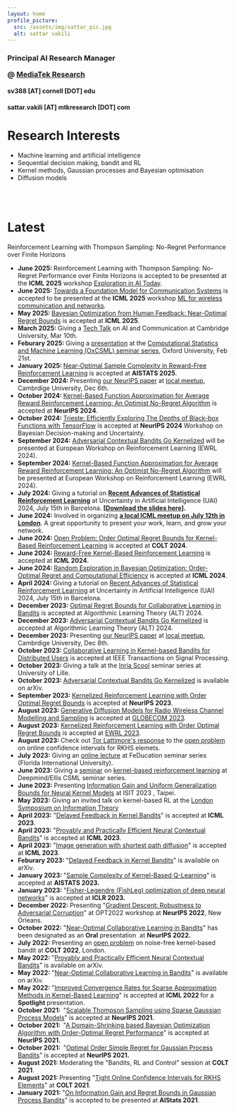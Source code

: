 ```yaml
---
layout: home
profile_picture:
  src: /assets/img/sattar_pic.jpg
  alt: sattar vakili
---
```

<h3><strong>Principal AI Research Manager
  
@ <a href="https://i.mediatek.com/mediatekresearch" target="_blank" rel="noopener">MediaTek Research</a></strong></h3>



<h4>sv388 [AT] cornell [DOT] edu</h4>

<h4>sattar.vakili [AT] mtkresearch [DOT] com</h4>









# Research Interests

<ul>
  <li> Machine learning and artificial intelligence</li>
  <li> Sequential decision making, bandit and RL</li>
  <li> Kernel methods, Gaussian processes and Bayesian optimisation</li>
  <li> Diffusion models</li>
</ul>

<span style="color:white">Machine Learning, Bandit, Reinforcement learning, kernel methods, Google Scholar, LinkedIn, Cornell, MediaTek,  </span>

# Latest
Reinforcement Learning with Thompson Sampling: No-Regret Performance over Finite Horizons
<ul>
  <li><strong>June 2025: </strong> Reinforcement Learning with Thompson Sampling: No-Regret Performance over Finite Horizons is accepted to be presented at the <strong>ICML 2025</strong> workshop <a href="https://exait-workshop.github.io/" target="_blank" rel="noopener">Exploration in AI Today</a>.</li>
  <li><strong>June 2025: </strong><a href="https://arxiv.org/abs/2505.14603" target="_blank" rel="noopener">Towards a Foundation Model for Communication Systems</a> is accepted to be presented at the <strong>ICML 2025</strong> workshop <a href="https://sites.google.com/uniroma1.it/ml4wireless/" target="_blank" rel="noopener">ML for wireless communication and networks</a>.</li>
  <li><strong>May 2025: </strong><a href="https://arxiv.org/abs/2505.23673" target="_blank" rel="noopener">Bayesian Optimization from Human Feedback: Near-Optimal Regret Bounds</a> is accepted at <strong>ICML 2025</strong>.</li>
  <li><strong>March 2025: </strong> Giving a <a href="https://talks.cam.ac.uk/talk/index/221086" target="_blank" rel="noopener">Tech Talk</a> on AI and Communication at Cambridge University, Mar 10th. </li>
  <li><strong>Feburary 2025: </strong> Giving a <a href="assets/OxCSML_presentation_web.pdf" target="_blank" rel="noopener">presentation</a> at the <a href="https://csml.stats.ox.ac.uk/" target="_blank" rel="noopener">Computational Statistics and Machine Learning (OxCSML) seminar series</a>, Oxford University, Feb 21st. </li>
  <li><strong>January 2025: </strong><a href="https://openreview.net/forum?id=DgbY2CuyhW" target="_blank" rel="noopener">Near-Optimal Sample Complexity in Reward-Free Reinforcement Learning</a> is accepted at <strong>AISTATS 2025</strong>.</li>
  <li><strong>December 2024: </strong> Presenting <a href="https://proceedings.neurips.cc/paper_files/paper/2024/hash/2d0842550e6d92b0e27e7e810b1a4792-Abstract-Conference.html" target="_blank" rel="noopener">our NeurIPS paper</a> at <a href="https://www.neuripsmeetupatcambridge.info/home" target="_blank" rel="noopener">local meetup</a>, Cambrdige University, Dec 6th. </li>
  <li><strong>October 2024: </strong><a href="https://arxiv.org/abs/2410.23498" target="_blank" rel="noopener">Kernel-Based Function Approximation for Average Reward Reinforcement Learning: An Optimist No-Regret Algorithm</a> is accepted at <strong>NeurIPS 2024</strong>.</li>
  <li><strong>October 2024: </strong><a href="https://arxiv.org/abs/2302.08436" target="_blank" rel="noopener">Trieste: Efficiently Exploring The Depths of Black-box Functions with TensorFlow</a> is accepted at <strong>NeurIPS 2024</strong> Workshop on Bayesian Decision-making and Uncertainty.</li>
  <li><strong>September 2024:</strong> <a href="https://arxiv.org/abs/2310.01609" target="_blank" rel="noopener">Adversarial Contextual Bandits Go Kernelized</a> will be presented at European Workshop on Reinforcement Learning (EWRL 2024).</li>
  <li><strong>September 2024:</strong> <a href="https://arxiv.org/abs/2410.23498" target="_blank" rel="noopener">Kernel-Based Function Approximation for Average Reward Reinforcement Learning: An Optimist No-Regret Algorithm</a> will be presented at European Workshop on Reinforcement Learning (EWRL 2024).</li>
  <li><strong>July 2024: </strong> Giving a tutorial on <strong><a href="https://www.auai.org/uai2024/tutorials" target="_blank" rel="noopener">Recent Advances of Statistical Reinforcement Learning</a></strong> at Uncertainty in Artificial Intelligence (UAI) 2024, July 15th in Barcelona. <strong>[<a href="assets
/UAI2024_RL_tutorial.pdf" target="_blank" rel="noopener">Download the slides here</a>].</strong> </li>
  <li> <strong>June 2024:</strong> Involved in organizing <strong><a href="https://www.icml-meetup-london.info" target="_blank" rel="noopener">a local ICML meetup on July 12th in London</a></strong>. A great opportunity to present your work, learn, and grow your network.</li>
  <li><strong>June 2024: </strong><a href="https://arxiv.org/abs/2406.15250" target="_blank" rel="noopener">Open Problem: Order Optimal Regret Bounds for Kernel-Based Reinforcement Learning</a> is accepted at <strong>COLT 2024</strong>.</li>
  <li><strong>June 2024: </strong><a href="https://openreview.net/pdf?id=QTt2xJI8vk" target="_blank" rel="noopener">Reward-Free Kernel-Based Reinforcement Learning</a> is accepted at <strong>ICML 2024</strong>.</li>
  <li><strong>June 2024: </strong><a class="gsc_oci_title_link" href="https://arxiv.org/abs/2310.15351" target="_blank" rel="noopener" data-clk="hl=en&amp;sa=T&amp;ei=hBd2ZMqBNJaay9YP8PScyAs">Random Exploration in Bayesian Optimization: Order-Optimal Regret and Computational Efficiency</a> is accepted at <strong>ICML 2024</strong>.</li>
  <li><strong>April 2024: </strong> Giving a tutorial on <a href="https://www.auai.org/uai2024/tutorials" target="_blank" rel="noopener">Recent Advances of Statistical Reinforcement Learning</a> at Uncertainty in Artificial Intelligence (UAI) 2024, July 15th in Barcelona.</li>
  <li><strong>December 2023: </strong><a href="https://arxiv.org/abs/2312.09674" target="_blank" rel="noopener">Optimal Regret Bounds for Collaborative Learning in Bandits</a> is accepted at Algorithmic Learning Theory (ALT) 2024.</li>
  <li><strong>December 2023: </strong><a href="https://arxiv.org/abs/2310.01609" target="_blank" rel="noopener">Adversarial Contextual Bandits Go Kernelized</a> is accepted at Algorithmic Learning Theory (ALT) 2024.</li>
  <li><strong>December 2023: </strong> Presenting <a href="https://arxiv.org/abs/2306.07745" target="_blank" rel="noopener">our NeurIPS paper</a> at <a href="https://www.neuripsmeetupcambridge.info/home" target="_blank" rel="noopener">local meetup</a>, Cambrdige University, Dec 8th. </li>
  <li><strong>October 2023: </strong><a href="https://arxiv.org/abs/2207.07948" target="_blank" rel="noopener">Collaborative Learning in Kernel-based Bandits for Distributed Users</a> is accepted at IEEE Transactions on Signal Processing.</li>
  <li><strong>October 2023: </strong> Giving a talk at the <a href="https://team.inria.fr/scool/" target="_blank" rel="noopener">Inria Scool</a> seminar series at University of Lille.</li>
  <li><strong>October 2023: </strong><a href="https://arxiv.org/abs/2310.01609" target="_blank" rel="noopener">Adversarial Contextual Bandits Go Kernelized</a> is available on arXiv.</li>
  <li><strong>September 2023: </strong><a href="https://arxiv.org/abs/2306.07745" target="_blank" rel="noopener">Kernelized Reinforcement Learning with Order Optimal Regret Bounds</a> is accepted at <strong>NeurIPS 2023</strong>.</li>
  <li><strong>August 2023: </strong><a href="https://arxiv.org/abs/2308.05583" target="_blank" rel="noopener">Generative Diffusion Models for Radio Wireless Channel Modelling and Sampling</a> is accepted at <a href="https://globecom2023.ieee-globecom.org/" target="_blank" rel="noopener">GLOBECOM 2023</a>.</li>
 	<li><strong>August 2023: </strong><a href="https://arxiv.org/abs/2306.07745" target="_blank" rel="noopener">Kernelized Reinforcement Learning with Order Optimal Regret Bounds</a> is accepted at <a href="https://ewrl.wordpress.com/ewrl16-2023/" target="_blank" rel="noopener">EWRL 2023</a>.</li>
  <li><strong>August 2023: </strong> Check out <a href="https://proceedings.mlr.press/v195/lattimore23b.html" target="_blank" rel="noopener">Tor Lattimore's response</a> to the <a href="https://proceedings.mlr.press/v134/open-problem-vakili21a.html" target="_blank" rel="noopener">open problem</a> on online confidence intervals for RKHS elemets.</li>
 	<li><strong>July 2023:</strong> Giving an <a href="https://www.youtube.com/watch?v=lHqe8oa2VWU&amp;ab_channel=HadiAmini" target="_blank" rel="noopener">online lecture</a> at FeDucation seminar series (Florida International University).</li>
 	<li><strong>June 2023:</strong> Giving a <a href="https://ucl-ellis.github.io/dm_csml_seminars/2023-06-23-Vakili/" target="_blank" rel="noopener">seminar</a> on <a href="https://arxiv.org/pdf/2306.07745.pdf">kernel-based reinforcement learning</a> at Deepmind/Ellis CSML seminar series.</li>
 	<li><strong>June 2023:</strong> Presenting <a href="https://arxiv.org/abs/2109.06099" target="_blank" rel="noopener">Information Gain and Uniform Generalization Bounds for Neural Kernel Models</a> at ISIT 2023 , Taipei.</li>
 	<li><strong>May 2023:</strong> Giving an invited talk on kernel-based RL at the <a href="https://www.ucl.ac.uk/ai-centre/lsit-2023-seventh-london-symposium-information-theory">London Symposium on Information Theory</a></li>
 	<li><strong>April 2023:</strong> "<a class="gsc_a_at" href="https://scholar.google.com/citations?view_op=view_citation&amp;hl=en&amp;user=N9xs8w0AAAAJ&amp;sortby=pubdate&amp;citation_for_view=N9xs8w0AAAAJ:iH-uZ7U-co4C" target="_blank" rel="noopener">Delayed Feedback in Kernel Bandits</a>" is accepted at <strong>ICML 2023</strong>.</li>
 	<li><strong>April 2023: </strong>"<a class="gsc_oci_title_link" href="https://arxiv.org/abs/2206.00099" target="_blank" rel="noopener" data-clk="hl=en&amp;sa=T&amp;ei=hBd2ZMqBNJaay9YP8PScyAs">Provably and Practically Efficient Neural Contextual Bandits</a>" is accepted at <strong>ICML 2023</strong>.</li>
 	<li><strong>April 2023: </strong>"<a href="https://arxiv.org/abs/2306.00501" target="_blank" rel="noopener">Image generation with shortest path diffusion</a>" is accepted at <strong>ICML 2023</strong>.</li>
 	<li><strong>Feburary 2023: </strong>"<a href="https://arxiv.org/abs/2302.00392" target="_blank" rel="noopener">Delayed Feedback in Kernel Bandits</a>" is available on arXiv.</li>
 	<li><strong>January 2023: </strong>"<a href="https://arxiv.org/abs/2302.00727" target="_blank" rel="noopener">Sample Complexity of Kernel-Based Q-Learning</a>" is accepted at <strong>AISTATS 2023.</strong></li>
 	<li><strong>January 2023: </strong>"<a href="https://openreview.net/forum?id=c9lAOPvQHS" target="_blank" rel="noopener">Fisher-Legendre (FishLeg) optimization of deep neural networks</a>" is accepted at <strong>ICLR 2023.</strong></li>
 	<li><strong>December 2022: </strong>Presenting "<a href="https://opt-ml.org/papers/2022/paper26.pdf" target="_blank" rel="noopener">Gradient Descent: Robustness to Adversarial Corruption</a>" at OPT2022 workshop at <strong>NeurIPS 2022</strong>, New Orleans.</li>
 	<li><strong>October 2022:</strong> "<a href="https://openreview.net/forum?id=2xfJ26BuFP" target="_blank" rel="noopener">Near-Optimal Collaborative Learning in Bandits</a>" has been designated as an <span class="il"><strong>Oral</strong> presentation</span>  at <strong>NeurIPS 2022. </strong></li>
 	<li><strong>July 2022:</strong> Presenting an <a href="https://arxiv.org/abs/2002.05096" target="_blank" rel="noopener">open problem</a> on noise-free kernel-based bandit at <strong>COLT 2022</strong>, London.</li>
 	<li><strong>May 2022: </strong>"<a href="https://arxiv.org/abs/2206.00099" target="_blank" rel="noopener">Provably and Practically Efficient Neural Contextual Bandits</a>" is available on arXiv.</li>
 	<li><strong>May 2022: </strong>"<a href="https://arxiv.org/abs/2206.00121" target="_blank" rel="noopener">Near-Optimal Collaborative Learning in Bandits</a>" is available on arXiv.</li>
 	<li><strong>May 2022: </strong>"<a href="https://proceedings.mlr.press/v162/vakili22a.html" target="_blank" rel="noopener">Improved Convergence Rates for Sparse Approximation Methods in Kernel-Based Learning</a>" is accepted at <strong>ICML 2022 </strong>for a<strong> Spotlight </strong>presentation.</li>
 	<li><strong>October 2021:  </strong>"<a href="https://papers.nips.cc/paper/2021/hash/2c7f9ccb5a39073e24babc3a4cb45e60-Abstract.html" target="_blank" rel="noopener">Scalable Thompson Sampling using Sparse Gaussian Process Models</a>" is accepted at <strong>NeurIPS 2021.</strong></li>
 	<li><strong>October 2021:  </strong>"<a href="https://papers.nips.cc/paper/2021/hash/f19fec2f129fbdba76493451275c883a-Abstract.html" target="_blank" rel="noopener">A Domain-Shrinking based Bayesian Optimization Algorithm with Order-Optimal Regret Performance</a>" is accepted at <strong>NeurIPS 2021.</strong></li>
 	<li><strong>October 2021:  </strong>"<a href="https://papers.nips.cc/paper/2021/hash/b1300291698eadedb559786c809cc592-Abstract.html" target="_blank" rel="noopener">Optimal Order Simple Regret for Gaussian Process Bandits</a>" is accepted at <strong>NeurIPS 2021.</strong></li>
 	<li><strong>August 2021: </strong>Moderating the "Bandits, RL and Control" session at <strong>COLT 2021</strong>.</li>
 	<li><strong>August 2021: </strong>Presenting "<a href="https://proceedings.mlr.press/v134/open-problem-vakili21a.html">Tight Online Confidence Intervals for RKHS Elements</a>" at <strong>COLT 2021</strong>.</li>
 	<li><strong>January 2021: </strong>"<span class=" aw5Odc"><a class="XqQF9c" href="https://proceedings.mlr.press/v130/vakili21a.html" target="_blank" rel="noopener">On Information Gain and Regret Bounds in Gaussian Process Bandits</a></span>" is accepted to be presented at <span class=" aw5Odc"><strong>AIStats 2021</strong></span>.</li>
</ul>



